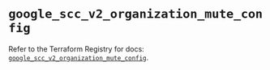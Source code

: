 # `google_scc_v2_organization_mute_config`

Refer to the Terraform Registry for docs: [`google_scc_v2_organization_mute_config`](https://registry.terraform.io/providers/hashicorp/google-beta/6.1.0/docs/resources/google_scc_v2_organization_mute_config).
